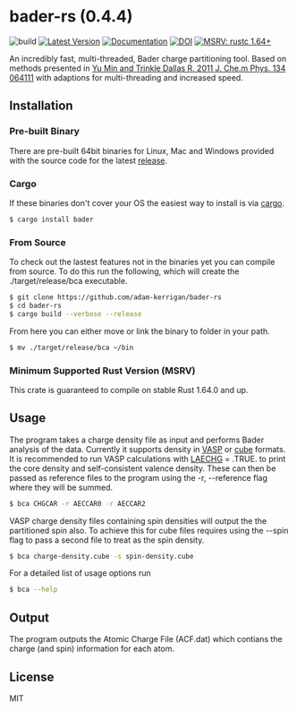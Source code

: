 # bader-rs (0.4.4)
![build](https://github.com/kerrigoon/bader-rs/workflows/build/badge.svg?branch=master)
[![Latest Version](https://img.shields.io/crates/v/bader.svg)](https://crates.io/crates/bader)
[![Documentation](https://docs.rs/bader/badge.svg)](https://docs.rs/bader/)
[![DOI](https://zenodo.org/badge/292534636.svg)](https://zenodo.org/badge/latestdoi/292534636)
[![MSRV: rustc 1.64+](https://img.shields.io/badge/MSRV-rustc_1.64+-lightgray.svg)](https://blog.rust-lang.org/2022/09/22/Rust-1.64.0.html)

An incredibly fast, multi-threaded, Bader charge partitioning tool. Based on methods presented in [Yu Min  and Trinkle Dallas R. 2011  J. Che.m Phys. 134 064111] with adaptions for multi-threading and increased speed.
## Installation
### Pre-built Binary
There are pre-built 64bit binaries for Linux, Mac and Windows provided with the source code for the latest [release].
### Cargo
If these binaries don't cover your OS the easiest way to install is via [cargo].
```sh
$ cargo install bader
```
### From Source
To check out the lastest features not in the binaries yet you can compile from source. To do this run the following, which will create the ./target/release/bca executable.
```sh
$ git clone https://github.com/adam-kerrigan/bader-rs
$ cd bader-rs
$ cargo build --verbose --release
```
From here you can either move or link the binary to folder in your path.
```sh
$ mv ./target/release/bca ~/bin
```
### Minimum Supported Rust Version (MSRV)
This crate is guaranteed to compile on stable Rust 1.64.0 and up.
## Usage
The program takes a charge density file as input and performs Bader analysis of the data. Currently it supports density in [VASP] or [cube] formats. It is recommended to run VASP calculations with [LAECHG] = .TRUE. to print the core density and self-consistent valence density. These can then be passed as reference files to the program using the -r, --reference flag where they will be summed.
```sh
$ bca CHGCAR -r AECCAR0 -r AECCAR2
```
VASP charge density files containing spin densities will output the the partitioned spin also. To achieve this for cube files requires using the --spin flag to pass a second file to treat as the spin density.
```sh
$ bca charge-density.cube -s spin-density.cube
```
For a detailed list of usage options run
```sh
$ bca --help
```
## Output
The program outputs the Atomic Charge File (ACF.dat) which contians the charge (and spin) information for each atom.
## License
MIT

[//]: # (These are reference links used in the body of this note and get stripped out when the markdown processor does its job. There is no need to format nicely because it shouldn't be seen. Thanks SO - http://stackoverflow.com/questions/4823468/store-comments-in-markdown-syntax)

[release]: <https://github.com/adam-kerrigan/bader-rs/releases/latest>
[VASP]: <https://www.vasp.at/>
[cube]: <https://gaussian.com/>
[LAECHG]: <https://www.vasp.at/wiki/index.php/LAECHG>
[Yu Min  and Trinkle Dallas R. 2011  J. Che.m Phys. 134 064111]: <https://doi.org/10.1063/1.3553716>
[cargo]: <https://doc.rust-lang.org/cargo/getting-started/installation.html>
